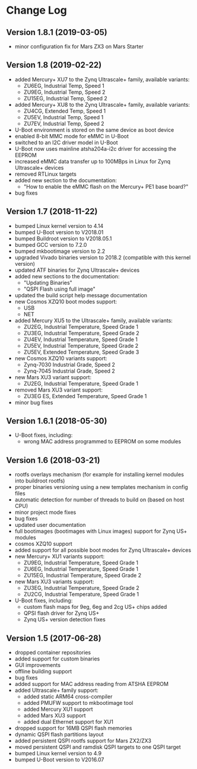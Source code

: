 Change Log
==========

Version 1.8.1 (2019-03-05)
--------------------------

* minor configuration fix for Mars ZX3 on Mars Starter

Version 1.8 (2019-02-22)
------------------------

* added Mercury+ XU7 to the Zynq Ultrascale+ family, available variants:
    - ZU6EG, Industrial Temp, Speed 1
    - ZU9EG, Industrial Temp, Speed 2
    - ZU15EG, Industrial Temp, Speed 2
* added Mercury+ XU8 to the Zynq Ultrascale+ family, available variants:
    - ZU4CG, Extended Temp, Speed 1
    - ZU5EV, Industrial Temp, Speed 1
    - ZU7EV, Industrial Temp, Speed 2
* U-Boot environment is stored on the same device as boot device
* enabled 8-bit MMC mode for eMMC in U-Boot
* switched to an I2C driver model in U-Boot
* U-Boot now uses mainline atsha204a-i2c driver for accessing the EEPROM
* increased eMMC data transfer up to 100MBps in Linux for Zynq Ultrascale+ devices
* removed RTLinux targets
* added new section to the documentation:
    - "How to enable the eMMC flash on the Mercury+ PE1 base board?"
* bug fixes

Version 1.7 (2018-11-22)
---------------------

* bumped Linux kernel version to 4.14
* bumped U-Boot version to V2018.01
* bumped Buildroot version to V2018.05.1
* bumped GCC version to 7.2.0
* bumped mkbootimage version to 2.2
* upgraded Vivado binaries version to 2018.2 (compatible with this kernel version)
* updated ATF binaries for Zynq Ultrascale+ devices
* added new sections to the documentation:
    - "Updating Binaries"
    - "QSPI Flash using full image"
* updated the build script help message documentation
* new Cosmos XZQ10 boot modes support:
    - USB
    - NET
* added Mercury XU5 to the Ultrascale+ family, available variants:
    - ZU2EG, Industrial Temperature, Speed Grade 1
    - ZU3EG, Industrial Temperature, Speed Grade 2
    - ZU4EV, Industrial Temperature, Speed Grade 1
    - ZU5EV, Industrial Temperature, Speed Grade 2
    - ZU5EV, Extended Temperature, Speed Grade 3
* new Cosmos XZQ10 variants support:
    - Zynq-7030 Industrial Grade, Speed 2
    - Zynq-7045 Industrial Grade, Speed 2
* new Mars XU3 variant support:
    - ZU2EG, Industrial Temperature, Speed Grade 1
* removed Mars XU3 variant support:
    - ZU3EG ES, Extended Temperature, Speed Grade 1
* minor bug fixes

Version 1.6.1 (2018-05-30)
------------------------

* U-Boot fixes, including:
    - wrong MAC address programmed to EEPROM on some modules

Version 1.6 (2018-03-21)
------------------------

* rootfs overlays mechanism (for example for installing kernel modules into buildroot rootfs)
* proper binaries versioning using a new templates mechanism in config files
* automatic detection for number of threads to build on (based on host CPU)
* minor project mode fixes
* bug fixes
* updated user documentation
* full bootimages (bootimages with Linux images) support for Zynq US+ modules
* cosmos XZQ10 support
* added support for all possible boot modes for Zynq Ultrascale+ devices
* new Mercury+ XU1 variants support:
    - ZU9EG, Industrial Temperature, Speed Grade 1
    - ZU6EG, Industrial Temperature, Speed Grade 1
    - ZU15EG, Industrial Temperature, Speed Grade 2
* new Mars XU3 variants support:
    - ZU3EG, Industrial Temperature, Speed Grade 2
    - ZU2CG, Industrial Temperature, Speed Grade 1
* U-Boot fixes, including:
    - custom flash maps for 9eg, 6eg and 2cg US+ chips added
    - QPSI flash driver for Zynq US+
    - Zynq US+ version detection fixes

Version 1.5 (2017-06-28)
------------------------

* dropped container repositories
* added support for custom binaries
* GUI improvements
* offline building support
* bug fixes
* added support for MAC address reading from ATSHA EEPROM
* added Ultrascale+ family support:
    - added static ARM64 cross-compiler
    - added PMUFW support to mkbootimage tool
    - added Mercury XU1 support
    - added Mars XU3 support
    - added dual Ethernet support for XU1
* dropped support for 16MB QSPI flash memories
* dynamic QSPI flash partitions layout
* added persistent QSPI rootfs support for Mars ZX2/ZX3
* moved persistent QSPI and ramdisk QSPI targets to one QSPI target
* bumped Linux kernel version to 4.9
* bumped U-Boot version to V2016.07
